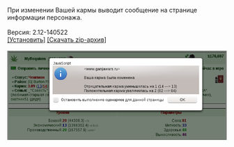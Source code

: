 При изменении Вашей кармы выводит сообщение на странице информации персонажа.
<br>
<br>
Версия: 2.12-140522
<br>
[[Установить]](https://raw.githubusercontent.com/MyRequiem/comfortablePlayingInGW/master/separatedScripts/ScanKarma/scanKarma.user.js) [[Скачать zip-архив]](https://raw.githubusercontent.com/MyRequiem/comfortablePlayingInGW/master/separatedScripts/ScanKarma/scanKarma.user.js.zip)
<br>
<br>
![ScanKarma](https://raw.githubusercontent.com/MyRequiem/comfortablePlayingInGW/master/imgs/ScanKarma/screen.png)
<br>
